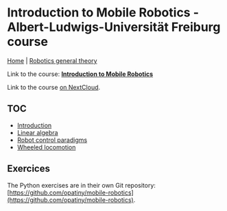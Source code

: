 # Introduction to Mobile Robotics - Albert-Ludwigs-Universität Freiburg course

[Home](../../../README.md) | [Robotics general theory](../theory.md)

Link to the course: [**Introduction to Mobile Robotics**](http://ais.informatik.uni-freiburg.de/teaching/ss19/robotics/)

Link to the course [on NextCloud](https://ikea.octanis.ch/index.php/apps/files/?dir=/Octanis%20Instruments/Engineering/Courses/1%20Intro%20to%20Mobile%20Robotics&fileid=84560).

## TOC

- [Introduction](./w1/introduction.md)
- [Linear algebra](./w1/linear-algebra.md)
- [Robot control paradigms](./w2/control-paradigms.md)
- [Wheeled locomotion](./w3/wheeled-locomotion.md)

## Exercices

The Python exercises are in their own Git repository: [https://github.com/opatiny/mobile-robotics](https://github.com/opatiny/mobile-robotics).
